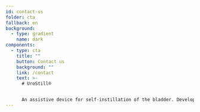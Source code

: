 ```yaml
---
id: contact-us
folder: cta
fallback: en
background:
  - type: gradient
    name: dark
components:
  - type: cta
    title: ""
    button: Contact us
    background: ""
    link: /contact
    text: >-
      # UroStill®


      An assistive device for self-instillation of the bladder. Developed primarily for female interstitial cystitis/bladder pain syndrome (IC/BPS) patients. UroStill® includes UroDapter®, too
---
```

